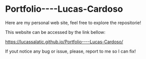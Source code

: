 # Portfolio----Lucas-Cardoso
Here are my personal web site, feel free to explore the repositorie!

This website can be accessed by the link bellow: 

https://lucassalatic.github.io/Portfolio----Lucas-Cardoso/


If yout notice any bug or issue, please, report to me so I can fix!
